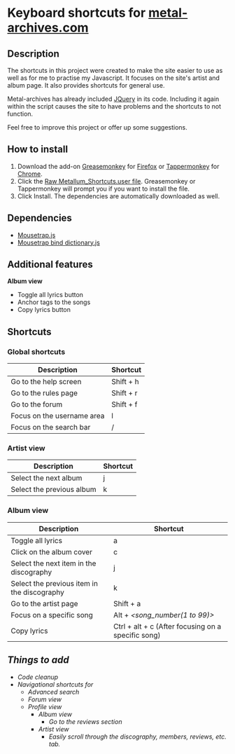 # Keyboard shortcuts for [metal-archives.com](metal-archives.com/)  
## Description  
The shortcuts in this project were created to make the site easier to use as well as for me to practise my Javascript. It focuses on the site's artist and album page. It also provides shortcuts for general use.  

Metal-archives has already included [JQuery](https://jquery.com/) in its code. Including it again within the script causes the site to have problems and the shortcuts to not function.

Feel free to improve this project or offer up some suggestions.  

## How to install  
1. Download the add-on [Greasemonkey](https://addons.mozilla.org/en-US/firefox/addon/greasemonkey/) for [Firefox](https://www.mozilla.org/en-US/firefox/new/) or [Tappermonkey](https://chrome.google.com/webstore/detail/tampermonkey/dhdgffkkebhmkfjojejmpbldmpobfkfo?hl=en) for [Chrome](https://www.google.com/chrome/).
2. Click the [Raw Metallum_Shortcuts.user file](https://github.com/jed1337/MetallumShortcuts/raw/master/Metallum_Shortcuts.user.js). Greasemonkey or Tappermonkey will prompt you if you want to install the file.
3. Click Install. The dependencies are automatically downloaded as well.

## Dependencies  
* [Mousetrap.js](https://github.com/ccampbell/mousetrap)
* [Mousetrap bind dictionary.js](https://github.com/ccampbell/mousetrap/tree/master/plugins/bind-dictionary)

## Additional features
__Album view__
* Toggle all lyrics button
* Anchor tags to the songs
* Copy lyrics button

## Shortcuts
### Global shortcuts

Description | Shortcut
--- | ---
Go to the help screen | Shift + h
Go to the rules page | Shift + r
Go to the forum | Shift + f
Focus on the username area | l
Focus on the search bar | /


### Artist view

Description | Shortcut
--- | ---
Select the next album | j
Select the previous album | k

### Album view

Description | Shortcut
--- | ---
Toggle all lyrics | a
Click on the album cover | c
Select the next item in the discography | j
Select the previous item in the discography | k
Go to the artist page | Shift + a
Focus on a specific song | Alt + _&lt;song_number(1 to 99)&gt;_
Copy lyrics | Ctrl + alt + c (After focusing on a specific song)


## _Things to add_
* _Code cleanup_
* _Navigational shortcuts for_
  * _Advanced search_
  * _Forum view_
  * _Profile view_
    * _Album view_
      * _Go to the reviews section_
    * _Artist view_
      * _Easily scroll through the discography, members, reviews, etc. tab._